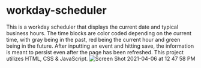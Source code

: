 # workday-scheduler
This is a workday scheduler that displays the current date and typical business hours. The time blocks are color coded depending on the current time, with gray being in the past, red being the current hour and green being in the future. After inputting an event and hitting save, the information is meant to persist even after the page has been refreshed.
This project utilizes HTML, CSS & JavaScript.
![Screen Shot 2021-04-06 at 12 47 58 PM](https://user-images.githubusercontent.com/78614719/113748779-e7bca600-96d6-11eb-92aa-9d9161cc8914.png)
